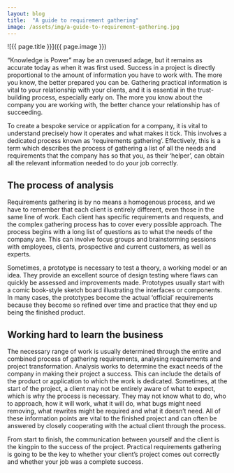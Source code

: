 ```yaml
---
layout: blog
title:  "A guide to requirement gathering"
image: /assets/img/a-guide-to-requirement-gathering.jpg
---
```


![{{ page.title }}]({{ page.image }})

“Knowledge is Power” may be an overused adage, but it remains as accurate today as when it was first used. Success in a project is directly proportional to the amount of information you have to work with. The more you know, the better prepared you can be. Gathering practical information is vital to your relationship with your clients, and it is essential in the trust-building process, especially early on. The more you know about the company you are working with, the better chance your relationship has of succeeding.

To create a bespoke service or application for a company, it is vital to understand precisely how it operates and what makes it tick. This involves a dedicated process known as ‘requirements gathering’. Effectively, this is a term which describes the process of gathering a list of all the needs and requirements that the company has so that you, as their ‘helper’, can obtain all the relevant information needed to do your job correctly.
 
## The process of analysis
Requirements gathering is by no means a homogenous process, and we have to remember that each client is entirely different, even those in the same line of work. Each client has specific requirements and requests, and the complex gathering process has to cover every possible approach. The process begins with a long list of questions as to what the needs of the company are. This can involve focus groups and brainstorming sessions with employees, clients, prospective and current customers, as well as experts.

Sometimes, a prototype is necessary to test a theory, a working model or an idea. They provide an excellent source of design testing where flaws can quickly be assessed and improvements made. Prototypes usually start with a comic book-style sketch board illustrating the interfaces or components. In many cases, the prototypes become the actual ‘official’ requirements because they become so refined over time and practice that they end up being the finished product.
 

## Working hard to learn the business
The necessary range of work is usually determined through the entire and combined process of gathering requirements, analysing requirements and project transformation. Analysis works to determine the exact needs of the company in making their project a success. This can include the details of the product or application to which the work is dedicated. Sometimes, at the start of the project, a client may not be entirely aware of what to expect, which is why the process is necessary. They may not know what to do, who to approach, how it will work, what it will do, what bugs might need removing, what rewrites might be required and what it doesn’t need. All of these information points are vital to the finished project and can often be answered by closely cooperating with the actual client through the process.

From start to finish, the communication between yourself and the client is the kingpin to the success of the project. Practical requirements gathering is going to be the key to whether your client’s project comes out correctly and whether your job was a complete success.
